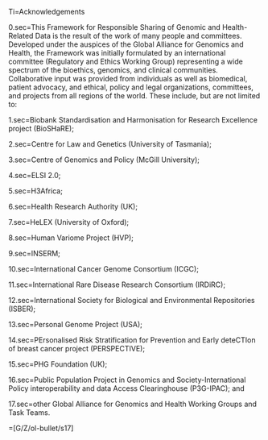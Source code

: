 Ti=Acknowledgements

0.sec=This Framework for Responsible Sharing of Genomic and Health-Related Data is the result of the work of many people and committees. Developed under the auspices of the Global Alliance for Genomics and Health, the Framework was initially formulated by an international committee (Regulatory and Ethics Working Group) representing a wide spectrum of the bioethics, genomics, and clinical communities. Collaborative input was provided from individuals as well as biomedical, patient advocacy, and ethical, policy and legal organizations, committees, and projects from all regions of the world. These include, but are not limited to:

1.sec=Biobank Standardisation and Harmonisation for Research Excellence project (BioSHaRE);

2.sec=Centre for Law and Genetics (University of Tasmania);

3.sec=Centre of Genomics and Policy (McGill University);

4.sec=ELSI 2.0;

5.sec=H3Africa;

6.sec=Health Research Authority (UK);

7.sec=HeLEX (University of Oxford);

8.sec=Human Variome Project (HVP);

9.sec=INSERM;

10.sec=International Cancer Genome Consortium (ICGC);

11.sec=International Rare Disease Research Consortium (IRDiRC);

12.sec=International Society for Biological and Environmental Repositories (ISBER);

13.sec=Personal Genome Project (USA);

14.sec=PErsonalised Risk Stratification for Prevention and Early deteCTIon of breast cancer project (PERSPECTIVE);

15.sec=PHG Foundation (UK);

16.sec=Public Population Project in Genomics and Society-International Policy interoperability and data Access Clearinghouse (P3G-IPAC); and

17.sec=other Global Alliance for Genomics and Health Working Groups and Task Teams.

=[G/Z/ol-bullet/s17]

